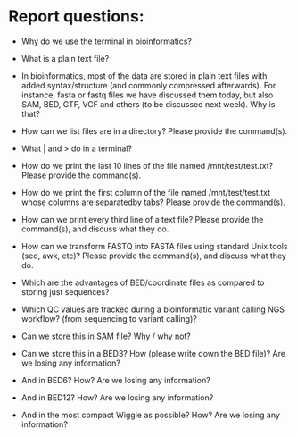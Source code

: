 # Report questions:

* Why do we use the terminal in bioinformatics?

* What is a plain text file?

* In bioinformatics, most of the data are stored in plain text files with added syntax/structure (and commonly compressed afterwards). For instance, fasta or fastq files we have discussed them today, but also SAM, BED, GTF, VCF and others (to be discussed next week). Why is that?

* How can we list files are in a directory? Please provide the command(s).

* What | and > do in a terminal?

* How do we print the last 10 lines of the file named /mnt/test/test.txt? Please provide the command(s).

* How do we print the first column of the file named /mnt/test/test.txt whose columns are separatedby tabs? Please provide the command(s).

* How can we print every third line of a text file? Please provide the command(s), and discuss what they do.

* How can we transform FASTQ into FASTA files using standard Unix tools (sed, awk, etc)? Please provide the command(s), and discuss what they do.

* Which are the advantages of BED/coordinate files as compared to storing just sequences?

* Which QC values are tracked during a bioinformatic variant calling NGS workflow? (from sequencing to variant calling)?

* Can we store this in SAM file? Why / why not?

* Can we store this in a BED3? How (please write down the BED file)? Are we losing any information?

* And in BED6? How? Are we losing any information?

* And in BED12? How? Are we losing any information?

* And in the most compact Wiggle as possible? How? Are we losing any information?
